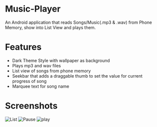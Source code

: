 # Music-Player
An Android application that reads Songs/Music(.mp3 &amp; .wav) from Phone Memory, show into List View and plays them.

# Features

- Dark Theme Style with wallpaper as background
- Plays mp3 and wav files
- List view of songs from phone memory
- Seekbar that adds a draggable thumb to set the value for current progress of song
- Marquee text for song name

    
# Screenshots

![List](https://github.com/shoyab01/Music-Player/blob/master/screen_shots/List.png) 
![Pause](https://github.com/shoyab01/Music-Player/blob/master/screen_shots/pause.png)
![play](https://github.com/shoyab01/Music-Player/blob/master/screen_shots/play.png)
